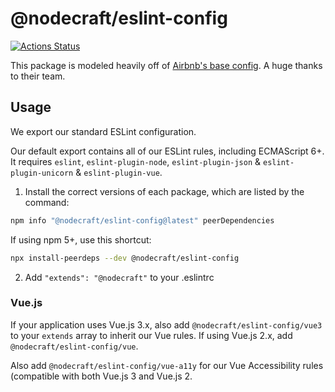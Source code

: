# @nodecraft/eslint-config
[![Actions Status](https://github.com/nodecraft/eslint-config/workflows/Test/badge.svg)](https://github.com/nodecraft/eslint-config/actions)

This package is modeled heavily off of [Airbnb's base config](https://github.com/airbnb/javascript/tree/master/packages/eslint-config-airbnb-base). A huge thanks to their team.

## Usage

We export our standard ESLint configuration.

Our default export contains all of our ESLint rules, including ECMAScript 6+. It requires `eslint`, `eslint-plugin-node`, `eslint-plugin-json` & `eslint-plugin-unicorn` & `eslint-plugin-vue`.

1. Install the correct versions of each package, which are listed by the command:

```sh
npm info "@nodecraft/eslint-config@latest" peerDependencies
```

If using npm 5+, use this shortcut:

```sh
npx install-peerdeps --dev @nodecraft/eslint-config
```


2. Add `"extends": "@nodecraft"` to your .eslintrc

### Vue.js

If your application uses Vue.js 3.x, also add `@nodecraft/eslint-config/vue3` to your `extends` array to inherit our Vue rules. If using Vue.js 2.x, add `@nodecraft/eslint-config/vue`.

Also add `@nodecraft/eslint-config/vue-a11y` for our Vue Accessibility rules (compatible with both Vue.js 3 and Vue.js 2.